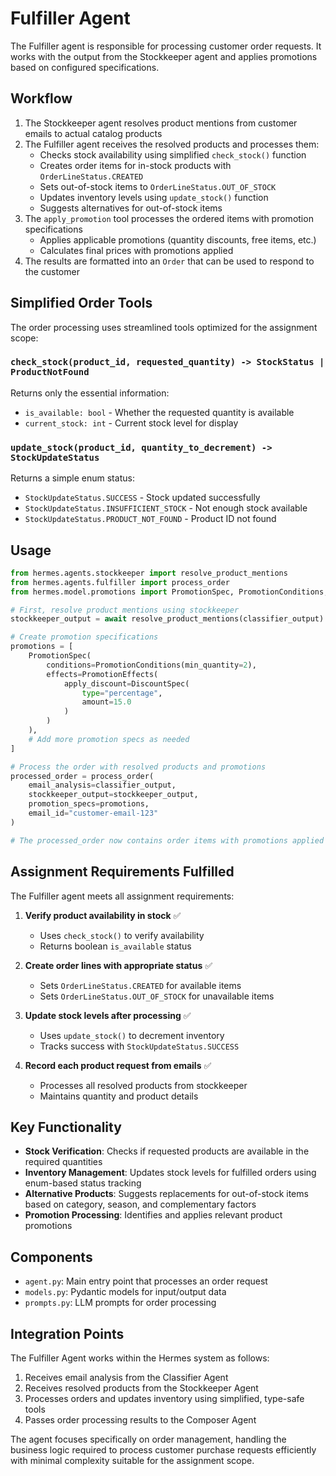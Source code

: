 # Fulfiller Agent

The Fulfiller agent is responsible for processing customer order requests. It works with the output from the Stockkeeper agent and applies promotions based on configured specifications.

## Workflow

1. The Stockkeeper agent resolves product mentions from customer emails to actual catalog products
2. The Fulfiller agent receives the resolved products and processes them:
   - Checks stock availability using simplified `check_stock()` function
   - Creates order items for in-stock products with `OrderLineStatus.CREATED`
   - Sets out-of-stock items to `OrderLineStatus.OUT_OF_STOCK`
   - Updates inventory levels using `update_stock()` function
   - Suggests alternatives for out-of-stock items
3. The `apply_promotion` tool processes the ordered items with promotion specifications
   - Applies applicable promotions (quantity discounts, free items, etc.)
   - Calculates final prices with promotions applied
4. The results are formatted into an `Order` that can be used to respond to the customer

## Simplified Order Tools

The order processing uses streamlined tools optimized for the assignment scope:

### `check_stock(product_id, requested_quantity) -> StockStatus | ProductNotFound`

Returns only the essential information:
- `is_available: bool` - Whether the requested quantity is available
- `current_stock: int` - Current stock level for display

### `update_stock(product_id, quantity_to_decrement) -> StockUpdateStatus`

Returns a simple enum status:
- `StockUpdateStatus.SUCCESS` - Stock updated successfully
- `StockUpdateStatus.INSUFFICIENT_STOCK` - Not enough stock available
- `StockUpdateStatus.PRODUCT_NOT_FOUND` - Product ID not found

## Usage

```python
from hermes.agents.stockkeeper import resolve_product_mentions
from hermes.agents.fulfiller import process_order
from hermes.model.promotions import PromotionSpec, PromotionConditions, PromotionEffects, DiscountSpec

# First, resolve product mentions using stockkeeper
stockkeeper_output = await resolve_product_mentions(classifier_output)

# Create promotion specifications
promotions = [
    PromotionSpec(
        conditions=PromotionConditions(min_quantity=2),
        effects=PromotionEffects(
            apply_discount=DiscountSpec(
                type="percentage",
                amount=15.0
            )
        )
    ),
    # Add more promotion specs as needed
]

# Process the order with resolved products and promotions
processed_order = process_order(
    email_analysis=classifier_output,
    stockkeeper_output=stockkeeper_output,
    promotion_specs=promotions,
    email_id="customer-email-123"
)

# The processed_order now contains order items with promotions applied
```

## Assignment Requirements Fulfilled

The Fulfiller agent meets all assignment requirements:

1. **Verify product availability in stock** ✅
   - Uses `check_stock()` to verify availability
   - Returns boolean `is_available` status

2. **Create order lines with appropriate status** ✅
   - Sets `OrderLineStatus.CREATED` for available items
   - Sets `OrderLineStatus.OUT_OF_STOCK` for unavailable items

3. **Update stock levels after processing** ✅
   - Uses `update_stock()` to decrement inventory
   - Tracks success with `StockUpdateStatus.SUCCESS`

4. **Record each product request from emails** ✅
   - Processes all resolved products from stockkeeper
   - Maintains quantity and product details

## Key Functionality

- **Stock Verification**: Checks if requested products are available in the required quantities
- **Inventory Management**: Updates stock levels for fulfilled orders using enum-based status tracking
- **Alternative Products**: Suggests replacements for out-of-stock items based on category, season, and complementary factors
- **Promotion Processing**: Identifies and applies relevant product promotions

## Components

- `agent.py`: Main entry point that processes an order request
- `models.py`: Pydantic models for input/output data
- `prompts.py`: LLM prompts for order processing

## Integration Points

The Fulfiller Agent works within the Hermes system as follows:

1. Receives email analysis from the Classifier Agent
2. Receives resolved products from the Stockkeeper Agent
3. Processes orders and updates inventory using simplified, type-safe tools
4. Passes order processing results to the Composer Agent

The agent focuses specifically on order management, handling the business logic required to process customer purchase requests efficiently with minimal complexity suitable for the assignment scope.